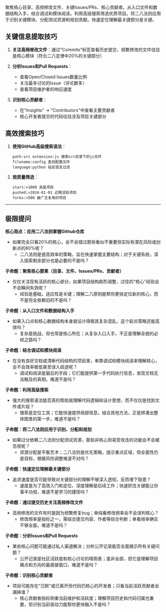 聚焦核心目录、高频修改文件、关键Issues/PRs、核心贡献者。从入口文件和数据结构入手，结合调试和模块阅读。利用高级搜索筛选优质项目。将二八法则应用于识别关键模块、分配测试资源和规划贡献。快速定位理解最关键部分是关键。
## 关键信息提取技巧

1. **关注高频修改文件**：通过"Commits"标签查看历史提交，频繁修改的文件往往是核心模块（符合二八定律中20%的关键部分）

2. **分析Issues和Pull Requests**：
   - 查看Open/Closed Issues数量比例
   - 关注最多讨论的Issue（评论数多）
   - 查看项目维护者的响应速度

3. **识别核心贡献者**：
   - 在"Insights" → "Contributors"中查看主要贡献者
   - 核心开发者提交的代码往往涉及项目关键部分

## 高效搜索技巧

1. **使用GitHub高级搜索语法**：
   ``` 
   path:src extension:js 搜索src目录下的js文件
   filename:config 查找配置文件
   language:python 指定语言过滤
   ```
   

2. **按质量筛选**：
   ```
   stars:>1000 高星项目
   pushed:>2024-01-01 近期活跃项目
   forks:>500 被广泛复用的项目
   ```
   
---
## 极限提问

**核心观点：应用二八法则掌握Github仓库**

*   如果完全只看20%的核心，会不会错过那些看似不重要但实际有潜在风险或创新点的80%呢？
    *   二八法则是提高效率的策略，旨在快速掌握主要结构；对于关键系统，深入探索剩余部分也是必要的不是吗？

**子命题：聚焦核心要素（目录、文件、Issues/PRs、贡献者）**

*   仅仅关注现有活跃的核心部分，如果项目结构剧烈调整，过往的“核心”经验会不会瞬间失效呢？
    *   经验是基础，适应性是关键；理解二八原则能帮你更快定位新的核心，而不是完全依赖旧的不是吗？

**子命题：从入口文件和数据结构入手**

*   如果入口点和核心数据结构本身就设计得极其复杂混乱，这个起点策略还能高效吗？
    *   复杂是挑战，但也常是核心所在；从复杂入口入手，不正是理解全貌的必经之路吗？

**子命题：结合调试和模块阅读**

*   在没有良好文档或清晰代码结构的项目里，单靠调试和模块阅读来理解核心，会不会效率极低甚至误入歧途呢？
    *   调试和阅读是最后的手段；它们能提供第一手代码执行信息，发现文档无法触及的真相，难道不是吗？

**子命题：利用高级搜索**

*   强大的搜索语法能否真的帮助我理解代码逻辑和设计思想，而不仅仅是找到文件或片段？
    *   搜索是定位工具；它能快速提供局部信息，结合其他方法，正是拼凑出整体图景的第一步，难道不是吗？

**子命题：将二八法则应用于识别、分配和规划**

*   如果过分依赖二八法则分配测试资源，那些非核心但易受攻击的功能会不会被忽视呢？
    *   资源分配是平衡艺术；二八法则是优先策略，提示重点区域，但全面性仍是目标，根据风险调整难道不对吗？

**子命题：快速定位理解最关键部分**

*   追求速度是否可能导致对关键部分的理解不够深入透彻，反而埋下隐患？
    *   速度是为了高效入门和定位，深度理解是后续工作；快速抓住关键能让你事半功倍，难道不是学习的捷径吗？

**子命题：通过提交历史关注高频修改文件**

*   高频修改的文件有时是因为频繁修复bug；单纯看修改频率会不会误判核心？
    *   修改频率是指标之一，需结合提交内容、作者等综合判断；单看频率确实不够全面，难道不是吗？

**子命题：分析Issues和Pull Requests**

*   某些核心问题可能通过私人渠道解决；分析公开记录能否全面揭示所有关键问题？
    *   公开记录是社区活跃度和核心讨论的晴雨表；虽非全部，但它是理解项目痛点和方向的最直接窗口，难道不是吗？

**子命题：识别核心贡献者**

*   项目可能存在“沉默”或已离开但代码仍核心的开发者；只看当前活跃贡献者会漏掉谁？
    *   核心贡献者指标侧重当前维护和活跃度；理解项目历史和代码归属也重要，但识别当前驱动力能帮你更快融入不是吗？